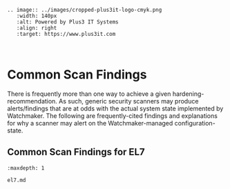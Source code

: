 ```{eval-rst}
.. image:: ../images/cropped-plus3it-logo-cmyk.png
   :width: 140px
   :alt: Powered by Plus3 IT Systems
   :align: right
   :target: https://www.plus3it.com
```
<br>

# Common Scan Findings

There is frequently more than one way to achieve a given hardening-recommendation.
As such, generic security scanners may produce alerts/findings that are at odds
with the actual system state implemented by Watchmaker. The following are frequently-cited
findings and explanations for why a scanner may alert on the Watchmaker-managed
configuration-state.

## Common Scan Findings for EL7

```{toctree}
:maxdepth: 1

el7.md
```
